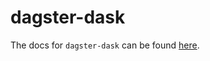 # dagster-dask

The docs for `dagster-dask` can be found
[here](https://docs.dagster.io/apidocs/libraries/dagster_dask).
